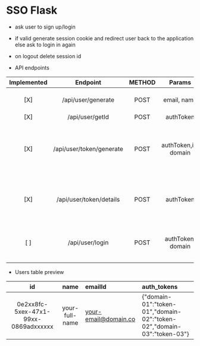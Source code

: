 # SSO Flask

- ask user to sign up/login
- if valid generate session cookie and redirect user back to the application else ask to login in again
- on logout delete session id

- API endpoints

| Implemented |         Endpoint         | METHOD |        Params        | Desc                                                                          |
| :---------: | :----------------------: | :----: | :------------------: | :---------------------------------------------------------------------------- |
|     [X]     |    /api/user/generate    |  POST  |     email, name      | returns msg and authToken                                                     |
|     [X]     |     /api/user/getId      |  POST  |      authToken       | returns userId                                                                |
|     [X]     | /api/user/token/generate |  POST  | authToken,id, domain | returns new token for requested website, use this endpoint to reset web token |
|     [X]     | /api/user/token/details  |  POST  |      authToken       | returns details of the token (masked email id, and full name)                 |
|     [ ]     |     /api/user/login      |  POST  |  authToken, domain   | verifies if authentication is valid returns bool value                        |

- Users table preview

|                  id                  |      name      | emailId              | auth_tokens                                                            |
| :----------------------------------: | :------------: | :------------------- | :--------------------------------------------------------------------- |
| 0e2xx8fc-5xex-47x1-99xx-0869adxxxxxx | your-full-name | your-email@domain.co | {"domain-01":"token-01","domain-02":"token-02","domain-03":"token-03"} |
